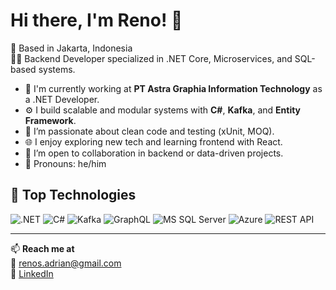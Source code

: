 # Hi there, I'm Reno! 👋

📍 Based in Jakarta, Indonesia  
🧑‍💻 Backend Developer specialized in .NET Core, Microservices, and SQL-based systems.

- 🏢 I'm currently working at **PT Astra Graphia Information Technology** as a .NET Developer.
- ⚙️ I build scalable and modular systems with **C#**, **Kafka**, and **Entity Framework**.
- 🧪 I’m passionate about clean code and testing (xUnit, MOQ).
- 🌐 I enjoy exploring new tech and learning frontend with React.
- 🤝 I’m open to collaboration in backend or data-driven projects.
- 🧭 Pronouns: he/him

## 🔧 Top Technologies

![.NET](https://img.shields.io/badge/.NET-512BD4?style=for-the-badge&logo=dotnet&logoColor=white)
![C#](https://img.shields.io/badge/CSharp-239120?style=for-the-badge&logo=csharp&logoColor=white)
![Kafka](https://img.shields.io/badge/Apache%20Kafka-231F20?style=for-the-badge&logo=apachekafka)
![GraphQL](https://img.shields.io/badge/GraphQL-E10098?style=for-the-badge&logo=graphql&logoColor=white)
![MS SQL Server](https://img.shields.io/badge/SQL_Server-CC2927?style=for-the-badge&logo=microsoftsqlserver&logoColor=white)
![Azure](https://img.shields.io/badge/Azure-0078D4?style=for-the-badge&logo=microsoftazure&logoColor=white)
![REST API](https://img.shields.io/badge/REST_API-005571?style=for-the-badge&logo=postman&logoColor=white)

---

📫 **Reach me at**  
📧 renos.adrian@gmail.com  
🔗 [LinkedIn](https://www.linkedin.com/in/reno-satya-adrian/)
